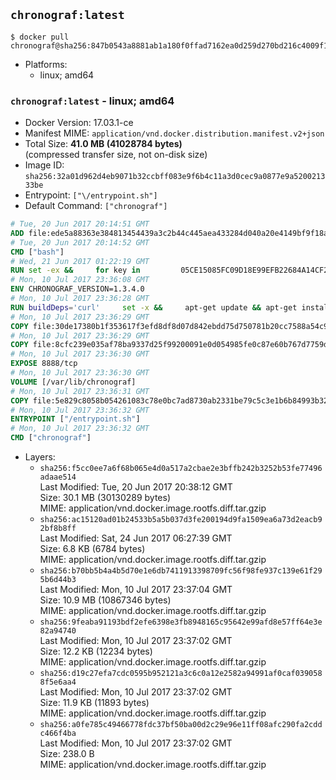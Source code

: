 ## `chronograf:latest`

```console
$ docker pull chronograf@sha256:847b0543a8881ab1a180f0ffad7162ea0d259d270bd216c4009f1bd57ae8a1c4
```

-	Platforms:
	-	linux; amd64

### `chronograf:latest` - linux; amd64

-	Docker Version: 17.03.1-ce
-	Manifest MIME: `application/vnd.docker.distribution.manifest.v2+json`
-	Total Size: **41.0 MB (41028784 bytes)**  
	(compressed transfer size, not on-disk size)
-	Image ID: `sha256:32a01d962d4eb9071b32ccbff083e9f6b4c11a3d0cec9a0877e9a520021333be`
-	Entrypoint: `["\/entrypoint.sh"]`
-	Default Command: `["chronograf"]`

```dockerfile
# Tue, 20 Jun 2017 20:14:51 GMT
ADD file:ede5a88363e384813454439a3c2b44c445aea433284d040a20e4149bf9f18a5c in / 
# Tue, 20 Jun 2017 20:14:52 GMT
CMD ["bash"]
# Wed, 21 Jun 2017 01:22:19 GMT
RUN set -ex &&     for key in         05CE15085FC09D18E99EFB22684A14CF2582E0C5 ;     do         gpg --keyserver ha.pool.sks-keyservers.net --recv-keys "$key" ||         gpg --keyserver pgp.mit.edu --recv-keys "$key" ||         gpg --keyserver keyserver.pgp.com --recv-keys "$key" ;     done
# Mon, 10 Jul 2017 23:36:08 GMT
ENV CHRONOGRAF_VERSION=1.3.4.0
# Mon, 10 Jul 2017 23:36:28 GMT
RUN buildDeps='curl'     set -x &&     apt-get update && apt-get install -y ca-certificates $buildDeps --no-install-recommends &&     rm -rf /var/lib/apt/lists/* &&     curl -SLO "https://dl.influxdata.com/chronograf/releases/chronograf_${CHRONOGRAF_VERSION}_amd64.deb.asc" &&     curl -SLO "https://dl.influxdata.com/chronograf/releases/chronograf_${CHRONOGRAF_VERSION}_amd64.deb" &&     gpg --batch --verify chronograf_${CHRONOGRAF_VERSION}_amd64.deb.asc chronograf_${CHRONOGRAF_VERSION}_amd64.deb &&     dpkg -i chronograf_${CHRONOGRAF_VERSION}_amd64.deb &&     rm -f chronograf_${CHRONOGRAF_VERSION}_amd64.deb* &&     apt-get purge -y --auto-remove $buildDeps
# Mon, 10 Jul 2017 23:36:29 GMT
COPY file:30de17380b1f353617f3efd8df8d07d842ebdd75d750781b20cc7588a54c918d in /usr/share/chronograf/LICENSE 
# Mon, 10 Jul 2017 23:36:29 GMT
COPY file:8cfc239e035af78ba9337d25f99200091e0d054985fe0c87e60b767d7759d99d in /usr/share/chronograf/agpl-3.0.md 
# Mon, 10 Jul 2017 23:36:30 GMT
EXPOSE 8888/tcp
# Mon, 10 Jul 2017 23:36:30 GMT
VOLUME [/var/lib/chronograf]
# Mon, 10 Jul 2017 23:36:31 GMT
COPY file:5e829c8058b054261083c78e0bc7ad8730ab2331be79c5c3e1b6b84993b3224b in /entrypoint.sh 
# Mon, 10 Jul 2017 23:36:32 GMT
ENTRYPOINT ["/entrypoint.sh"]
# Mon, 10 Jul 2017 23:36:32 GMT
CMD ["chronograf"]
```

-	Layers:
	-	`sha256:f5cc0ee7a6f68b065e4d0a517a2cbae2e3bffb242b3252b53fe77496adaae514`  
		Last Modified: Tue, 20 Jun 2017 20:38:12 GMT  
		Size: 30.1 MB (30130289 bytes)  
		MIME: application/vnd.docker.image.rootfs.diff.tar.gzip
	-	`sha256:ac15120ad01b24533b5a5b037d3fe200194d9fa1509ea6a73d2eacb92bf8b8ff`  
		Last Modified: Sat, 24 Jun 2017 06:27:39 GMT  
		Size: 6.8 KB (6784 bytes)  
		MIME: application/vnd.docker.image.rootfs.diff.tar.gzip
	-	`sha256:b70bb5b4a4b5d70e1e6db7411913398709fc56f98fe937c139e61f295b6d44b3`  
		Last Modified: Mon, 10 Jul 2017 23:37:04 GMT  
		Size: 10.9 MB (10867346 bytes)  
		MIME: application/vnd.docker.image.rootfs.diff.tar.gzip
	-	`sha256:9feaba91193bdf2efe6398e3fb8948165c95642e99afd8e57ff64e3e82a94740`  
		Last Modified: Mon, 10 Jul 2017 23:37:02 GMT  
		Size: 12.2 KB (12234 bytes)  
		MIME: application/vnd.docker.image.rootfs.diff.tar.gzip
	-	`sha256:d19c27efa7cdc0595b952121a3c6c0a12e2582a94991af0caf0390588f5e6aa4`  
		Last Modified: Mon, 10 Jul 2017 23:37:02 GMT  
		Size: 11.9 KB (11893 bytes)  
		MIME: application/vnd.docker.image.rootfs.diff.tar.gzip
	-	`sha256:a0fe785c49466778fdc37bf50ba00d2c29e96e11ff08afc290fa2cddc466f4ba`  
		Last Modified: Mon, 10 Jul 2017 23:37:02 GMT  
		Size: 238.0 B  
		MIME: application/vnd.docker.image.rootfs.diff.tar.gzip
